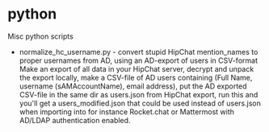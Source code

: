 # python
Misc python scripts

* normalize_hc_username.py - convert stupid HipChat mention_names to proper usernames from AD, using an AD-export of users in CSV-format
  Make an export of all data in your HipChat server, decrypt and unpack the export locally, make a CSV-file of AD users containing (Full Name, username (sAMAccountName), email address), put the AD exported CSV-file in the same dir as users.json from HipChat export, run this and you'll get a users_modified.json that could be used instead of users.json when importing into for instance Rocket.chat or Mattermost with AD/LDAP authentication enabled.
  
